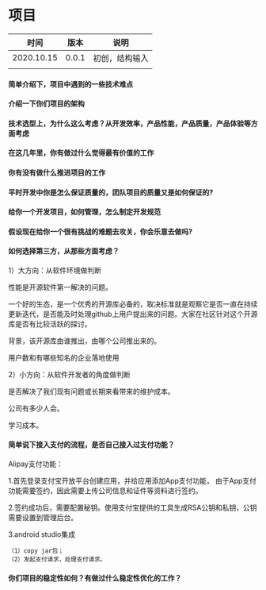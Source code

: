 # 项目

| 时间       | 版本  | 说明           |
| ---------- | ----- | -------------- |
| 2020.10.15 | 0.0.1 | 初创，结构输入 |
|            |       |                |

#### 简单介绍下，项目中遇到的一些技术难点





#### 介绍一下你们项目的架构





#### 技术选型上，为什么这么考虑？从开发效率，产品性能，产品质量，产品体验等方面考虑





#### 在这几年里，你有做过什么觉得最有价值的工作



#### 你有没有做什么推进项目的工作



#### 平时开发中你是怎么保证质量的，团队项目的质量又是如何保证的?



#### 给你一个开发项目，如何管理，怎么制定开发规范



#### 假设现在给你一个很有挑战的难题去攻关，你会乐意去做吗?



#### 如何选择第三方，从那些方面考虑？

1）大方向：从软件环境做判断

性能是开源软件第一解决的问题。

一个好的生态，是一个优秀的开源库必备的，取决标准就是观察它是否一直在持续更新迭代，是否能及时处理github上用户提出来的问题。大家在社区针对这个开源库是否有比较活跃的探讨。

背景，该开源库由谁推出，由哪个公司推出来的。

用户数和有哪些知名的企业落地使用

2）小方向：从软件开发者的角度做判断

是否解决了我们现有问题或长期来看带来的维护成本。

公司有多少人会。

学习成本。

#### 简单说下接入支付的流程，是否自己接入过支付功能？

Alipay支付功能：

1.首先登录支付宝开放平台创建应用，并给应用添加App支付功能， 由于App支付功能需要签约，因此需要上传公司信息和证件等资料进行签约。

2.签约成功后，需要配置秘钥。使用支付宝提供的工具生成RSA公钥和私钥，公钥需要设置到管理后台。

3.android studio集成

```
（1）copy jar包；
（2）发起支付请求，处理支付请求。
```



#### 你们项目的稳定性如何？有做过什么稳定性优化的工作？
